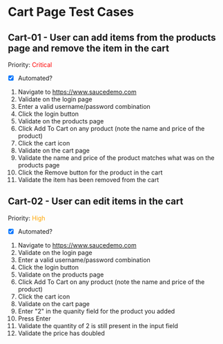# Cart Page Test Cases

## Cart-01 - User can add items from the products page and remove the item in the cart

Priority: <span style="color:red">Critical</span>

- [x] Automated?

1. Navigate to https://www.saucedemo.com
2. Validate on the login page
3. Enter a valid username/password combination
4. Click the login button
5. Validate on the products page
6. Click Add To Cart on any product (note the name and price of the product)
7. Click the cart icon
8. Validate on the cart page
9. Validate the name and price of the product matches what was on the products page
10. Click the Remove button for the product in the cart
11. Validate the item has been removed from the cart

## Cart-02 - User can edit items in the cart

Priority: <span style="color:orange">High</span>

- [x] Automated?

1. Navigate to https://www.saucedemo.com
2. Validate on the login page
3. Enter a valid username/password combination
4. Click the login button
5. Validate on the products page
6. Click Add To Cart on any product (note the name and price of the product)
7. Click the cart icon
8. Validate on the cart page
9. Enter "2" in the quanity field for the product you added
10. Press Enter
11. Validate the quantity of 2 is still present in the input field
12. Validate the price has doubled
